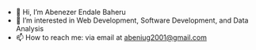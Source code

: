 - 👋 Hi, I’m Abenezer Endale Baheru
- 👀 I’m interested in Web Development, Software Development, and Data Analysis
- 📫 How to reach me: via email at abeniug2001@gmail.com

<!---
Abenezer-Baheru/Abenezer-Baheru is a ✨ special ✨ repository because its `README.md` (this file) appears on your GitHub profile.
You can click the Preview link to take a look at your changes.
--->
